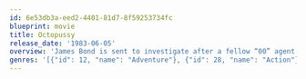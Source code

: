 ```yaml
---
id: 6e53db3a-eed2-4401-81d7-8f59253734fc
blueprint: movie
title: Octopussy
release_date: '1983-06-05'
overview: 'James Bond is sent to investigate after a fellow “00” agent is found dead with a priceless Farberge egg. James bond follows the mystery and uncovers a smuggling scandal and a Russian General who wants to provoke a new World War.'
genres: '[{"id": 12, "name": "Adventure"}, {"id": 28, "name": "Action"}, {"id": 53, "name": "Thriller"}]'
---
```

